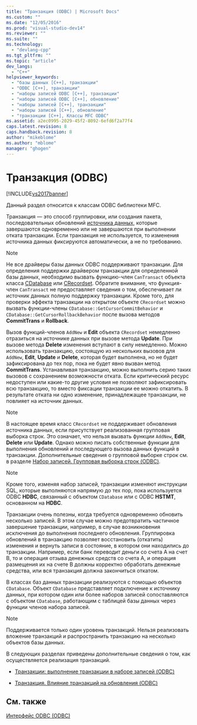 ```yaml
---
title: "Транзакция (ODBC) | Microsoft Docs"
ms.custom: ""
ms.date: "12/05/2016"
ms.prod: "visual-studio-dev14"
ms.reviewer: ""
ms.suite: ""
ms.technology: 
  - "devlang-cpp"
ms.tgt_pltfrm: ""
ms.topic: "article"
dev_langs: 
  - "C++"
helpviewer_keywords: 
  - "базы данных [C++], транзакции"
  - "ODBC [C++], транзакции"
  - "наборы записей ODBC [C++], транзакции"
  - "наборы записей ODBC [C++], обновление"
  - "наборы записей [C++], транзакции"
  - "наборы записей [C++], обновление"
  - "транзакции [C++], Классы MFC ODBC"
ms.assetid: a2ec0995-2029-45f2-8092-6efd6f2a77f4
caps.latest.revision: 8
caps.handback.revision: 8
author: "mikeblome"
ms.author: "mblome"
manager: "ghogen"
---
```

# Транзакция (ODBC)
[!INCLUDE[vs2017banner](../../assembler/inline/includes/vs2017banner.md)]

Данный раздел относится к классам ODBC библиотеки MFC.  
  
 Транзакция — это способ группировки, или создания пакета, последовательных обновлений [источника данных](../../data/odbc/data-source-odbc.md), которые завершаются одновременно или не завершаются при выполнении отката транзакции.  Если транзакция не используется, то изменения источника данных фиксируются автоматически, а не по требованию.  
  
> [!NOTE]
>  Не все драйверы базы данных ODBC поддерживают транзакции.  Для определения поддержки драйвером транзакции для определенной базы данных, необходимо вызвать функцию\-член `CanTransact` объекта класса [CDatabase](../../mfc/reference/cdatabase-class.md) или [CRecordset](../Topic/CRecordset%20Class.md).  Обратите внимание, что функция\-член `CanTransact` не предоставляет сведения о том, обеспечивает ли источник данных полную поддержку транзакции.  Кроме того, для проверки эффекта транзакции на открытом объекте `CRecordset` можно вызвать функции\-члены `CDatabase::GetCursorCommitBehavior` и `CDatabase::GetCursorRollbackBehavior` после вызова методов **CommitTrans** и **Rollback**.  
  
 Вызов функций\-членов `AddNew` и **Edit** объекта `CRecordset` немедленно отразиться на источнике данных при вызове метода **Update**.  При вызове метода **Delete** изменения вступают в силу немедленно.  Можно использовать транзакцию, состоящую из нескольких вызовов для `AddNew`, **Edit**, **Update** и **Delete**, которая будет выполнена, но не будет зафиксирована до тех пор, пока не будет явно вызван метод **CommitTrans**.  Устанавливая транзакцию, можно выполнить серию таких вызовов с сохранением возможности отката.  Если критический ресурс недоступен или какие\-то другие условия не позволяют зафиксировать всю транзакцию, то вместо фиксации транзакции ее можно откатить.  В результате отката ни одно изменение, принадлежащее транзакции, не повлияет на источник данных.  
  
> [!NOTE]
>  В настоящее время класс `CRecordset` не поддерживает обновления источника данных, если присутствует реализованная групповая выборка строк.  Это означает, что нельзя вызвать функции `AddNew`, **Edit**, **Delete** или **Update**.  Однако можно писать собственные функции для выполнения обновлений и последующего вызова данных функций в транзакции.  Дополнительные сведения о групповой выборке строк см. в разделе [Набор записей. Групповая выборка строк \(ODBC\)](../Topic/Recordset:%20Fetching%20Records%20in%20Bulk%20\(ODBC\).md).  
  
> [!NOTE]
>  Кроме того, изменяя набор записей, транзакции изменяют инструкции SQL, которые выполняются напрямую до тех пор, пока используется ODBC **HDBC**, связанный с объектом `CDatabase` или с ODBC **HSTMT**, основанном на **HDBC**.  
  
 Транзакции очень полезны, когда требуется одновременно обновить несколько записей.  В этом случае можно предотвратить частичное завершение транзакции, например, в случае возникновения исключения до выполнения последнего обновления.  Группировка обновлений в транзакцию позволяет восстановить \(откатить\) изменения и вернуть записи в состояние, в котором они находились до транзакции.  Например, если банк переводит деньги со счета А на счет В, то и операция отзыва денежных средств со счета А, и операция размещения их на счете B должны корректно обработать денежные средства, или вся транзакция должна закончиться откатом.  
  
 В классах баз данных транзакции реализуются с помощью объектов `CDatabase`.  Объект `CDatabase` представляет подключение к источнику данных, при котором один или более наборов записей сопоставляются с объектом `CDatabase`, работающим с таблицей базы данных через функции членов набора записей.  
  
> [!NOTE]
>  Поддерживается только один уровень транзакций.  Нельзя реализовать вложение транзакций и распространить транзакцию на несколько объектов базы данных.  
  
 В следующих разделах приведены дополнительные сведения о том, как осуществляется реализация транзакций.  
  
-   [Транзакции: выполнение транзакции в наборе записей \(ODBC\)](../../data/odbc/transaction-performing-a-transaction-in-a-recordset-odbc.md)  
  
-   [Транзакция. Влияние транзакций на обновления \(ODBC\)](../../data/odbc/transaction-how-transactions-affect-updates-odbc.md)  
  
## См. также  
 [Интерфейс ODBC \(ODBC\)](../Topic/Open%20Database%20Connectivity%20\(ODBC\).md)